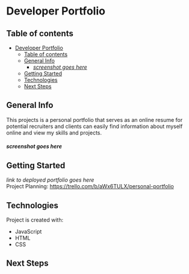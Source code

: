 # Developer Portfolio

## Table of contents
- [Developer Portfolio](#developer-portfolio)
  - [Table of contents](#table-of-contents)
  - [General Info](#general-info)
      - [*screenshot goes here*](#screenshot-goes-here)
  - [Getting Started](#getting-started)
  - [Technologies](#technologies)
  - [Next Steps](#next-steps)

## General Info
This projects is a personal portfolio that serves as an online resume for potential recruiters and clients can easily find information about myself online and view my skills and projects.

#### *screenshot goes here*

## Getting Started
*link to deployed portfolio goes here*  
Project Planning: https://trello.com/b/aWx6TULX/personal-portfolio

## Technologies
Project is created with:
* JavaScript
* HTML
* CSS

## Next Steps